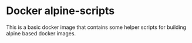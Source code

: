 Docker alpine-scripts
=====================

This is a basic docker image that contains some helper scripts for building
alpine based docker images.
